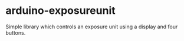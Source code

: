 arduino-exposureunit
====================

Simple library which controls an exposure unit using a display and four buttons.

